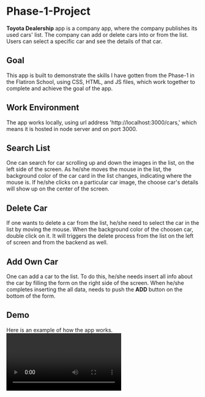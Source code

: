 # Phase-1-Project

**Toyota Dealership** app is a company app, where the company publishes its used cars' list. The company can add or delete cars into or from the list. Users can select a specific car and see the details of that car.


## Goal

This app is built to demonstrate the skills I have gotten from the Phase-1 in the Flatiron School, using CSS, HTML, and JS files, which work together to complete and achieve the goal of the app.


## Work Environment

The app works locally, using url address 'http://localhost:3000/cars,' which means it is hosted in node server and on port 3000.


## Search List

One can search for car scrolling up and down the images in the list, on the left side of the screen. As he/she moves the mouse in the list, the background color of the car card in the list changes, indicating where the mouse is. If he/she clicks on a particular car image, the choose car's details will show up on the center of the screen.


## Delete Car

If one wants to delete a car from the list, he/she need to select the car in the list by moving the mouse. When the background color of the choosen car, double click on it. It will triggers the delete process from the list on the left of screen and from the backend as well. 


## Add Own Car

One can add a car to the list. To do this, he/she needs insert all info about the car by filling the form on the right side of the screen. When he/she completes inserting the all data, needs to push the **ADD** button on the bottom of the form.


## Demo

Here is an example of how the app works.
![Toyota Dealership](demo.mp4)